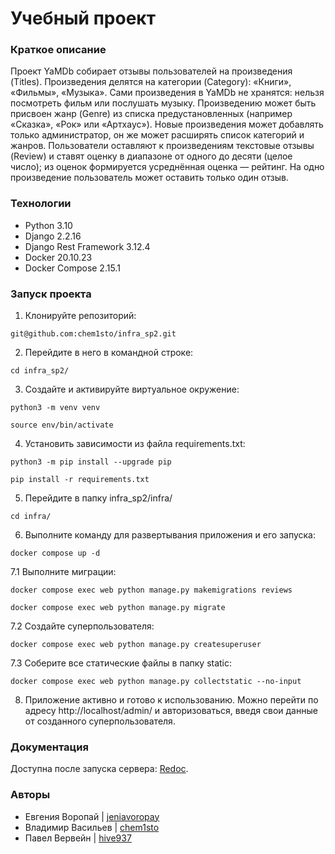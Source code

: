 # Учебный проект
### Краткое описание
Проект YaMDb собирает отзывы пользователей на произведения (Titles).
Произведения делятся на категории (Category): «Книги», «Фильмы», «Музыка». Сами произведения в YaMDb не хранятся: нельзя посмотреть фильм или послушать музыку. Произведению может быть присвоен жанр (Genre) из списка предустановленных (например «Сказка», «Рок» или «Артхаус»). Новые произведения может добавлять только администратор, он же может расширять список категорий и жанров. 
Пользователи оставляют к произведениям текстовые отзывы (Review) и ставят оценку в диапазоне от одного до десяти (целое число); из оценок формируется усреднённая оценка — рейтинг. На одно произведение пользователь может оставить только один отзыв.

### Технологии
- Python 3.10
- Django 2.2.16
- Django Rest Framework 3.12.4
- Docker 20.10.23
- Docker Compose 2.15.1

### Запуск проекта
1. Клонируйте репозиторий:
```
git@github.com:chem1sto/infra_sp2.git
```
2. Перейдите в него в командной строке:
```
cd infra_sp2/
```
3. Cоздайте и активируйте виртуальное окружение:
```
python3 -m venv venv
```
```
source env/bin/activate
```
4. Установить зависимости из файла requirements.txt:
```
python3 -m pip install --upgrade pip
```
```
pip install -r requirements.txt
```
5. Перейдите в папку infra_sp2/infra/
```
cd infra/
```
6. Выполните команду для развертывания приложения и его запуска:
```
docker compose up -d
```
7.1 Выполните миграции:
```
docker compose exec web python manage.py makemigrations reviews
```
```
docker compose exec web python manage.py migrate
```
7.2 Создайте суперпользователя:
```
docker compose exec web python manage.py createsuperuser
```
7.3 Соберите все статические файлы в папку static:
```
docker compose exec web python manage.py collectstatic --no-input 
```
8. Приложение активно и готово к использованию. Можно перейти по адресу http://localhost/admin/ и авторизоваться, введя свои данные от созданного суперпользователя.

### Документация
Доступна после запуска сервера: [Redoc](http://localhost/redoc/).

### Авторы
- Евгения Воропай | [jeniavoropay](https://github.com/jeniavoropay)
- Владимир Васильев | [chem1sto](https://github.com/chem1sto)
- Павел Вервейн | [hive937](https://github.com/hive937)
